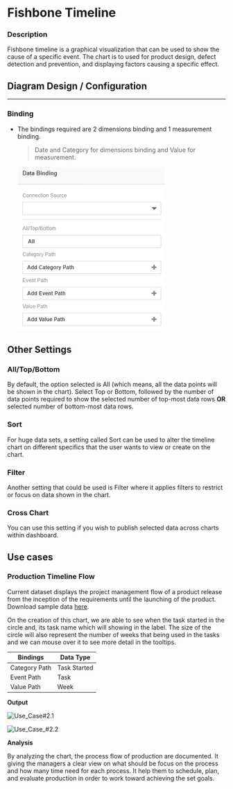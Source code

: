 # Fishbone Timeline
### Description

Fishbone timeline is a graphical visualization that can be used to show the cause of a specific event. The chart is to used for product design, defect detection and prevention, and displaying factors causing a specific effect.

## Diagram Design / Configuration
---
### Binding
- The bindings required are 2 dimensions binding and 1 measurement binding.
	>Date and Category for dimensions binding and Value for measurement.
	
	![Data-Binding](./images/fishbone-timeline/Data-Binding.png)
    
## Other Settings

### All/Top/Bottom

By default, the option selected is All (which means, all the data points will be shown in the chart). Select Top or Bottom, followed by the number of data points required to show the selected number of top-most data rows **OR** selected number of bottom-most data rows.

### Sort

For huge data sets, a setting called Sort can be used to alter the timeline chart on different specifics that the user wants to view or create on the chart.

### Filter

Another setting that could be used is Filter where it applies filters to restrict or focus on data shown in the chart.

### Cross Chart
You can use this setting if you wish to publish selected data across charts within dashboard.

## Use cases

### Production Timeline Flow
Current dataset displays the project management flow of a product release from the inception of the requirements until the launching of the product. Download sample data [here](./sample-data/fishbone-timeline/Production_Process.xlsx).

On the creation of this chart, we are able to see when the task started in the circle and, its task name which will showing in the label. The size of the circle will also represent the number of weeks that being used in the tasks and we can mouse over it to see more detail in the tooltips. 

|Bindings |Data Type|
|---|---|
|Category Path|Task Started|
|Event Path|Task|
|Value Path|Week|


**Output**

 ![Use_Case#2.1](./images/fishbone-timeline/use_case_#2.1.png)
 
 ![Use_Case_#2.2](./images/fishbone-timeline/use_case_#2.2.png)
 
 **Analysis**

By analyzing the chart, the process flow of production are documented. It giving the managers a clear view on what should be focus on the process and how many time need for each process. It help them to schedule, plan, and evaluate production in order to work toward achieving the set goals.
